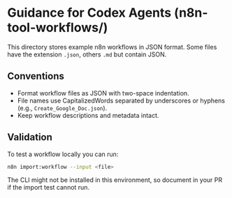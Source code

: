 # Guidance for Codex Agents (n8n-tool-workflows/)

This directory stores example n8n workflows in JSON format.  Some files have the extension `.json`, others `.md` but contain JSON.

## Conventions
- Format workflow files as JSON with two-space indentation.
- File names use CapitalizedWords separated by underscores or hyphens (e.g., `Create_Google_Doc.json`).
- Keep workflow descriptions and metadata intact.

## Validation
To test a workflow locally you can run:
```bash
n8n import:workflow --input <file>
```
The CLI might not be installed in this environment, so document in your PR if the import test cannot run.
